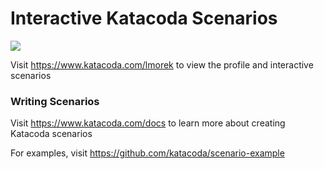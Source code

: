 # Interactive Katacoda Scenarios

[![](http://shields.katacoda.com/katacoda/lmorek/count.svg)](https://www.katacoda.com/lmorek "Get your profile on Katacoda.com")

Visit https://www.katacoda.com/lmorek to view the profile and interactive scenarios

### Writing Scenarios
Visit https://www.katacoda.com/docs to learn more about creating Katacoda scenarios

For examples, visit https://github.com/katacoda/scenario-example
